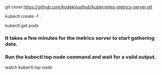 git clone https://github.com/kodekloudhub/kubernetes-metrics-server.git

kubectl create -f .

kubectl get pods 

### It takes a few minutes for the metrics server to start gathering data.
### Run the kubectl top node command and wait for a valid output.
watch kubectl top node 